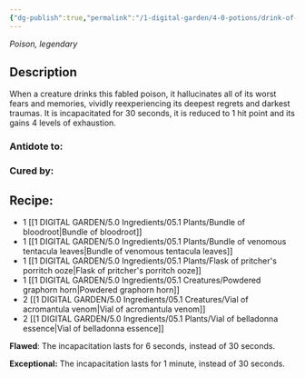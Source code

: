 ```yaml
---
{"dg-publish":true,"permalink":"/1-digital-garden/4-0-potions/drink-of-despair/","tags":["#potion","legendary"]}
---
```


*Poison, legendary* 

## Description

When a creature drinks this fabled poison, it hallucinates all of its worst fears and memories, vividly reexperiencing its deepest regrets and darkest traumas. It is incapacitated for 30 seconds, it is reduced to 1 hit point and its gains 4 levels of exhaustion.

### Antidote to: 


### Cured by:


## Recipe:

- 1 [[1 DIGITAL GARDEN/5.0 Ingredients/05.1 Plants/Bundle of bloodroot\|Bundle of bloodroot]]
- 1 [[1 DIGITAL GARDEN/5.0 Ingredients/05.1 Plants/Bundle of venomous tentacula leaves\|Bundle of venomous tentacula leaves]]
- 1 [[1 DIGITAL GARDEN/5.0 Ingredients/05.1 Plants/Flask of pritcher's porritch ooze\|Flask of pritcher's porritch ooze]]
- 1 [[1 DIGITAL GARDEN/5.0 Ingredients/05.1 Creatures/Powdered graphorn horn\|Powdered graphorn horn]]
- 2 [[1 DIGITAL GARDEN/5.0 Ingredients/05.1 Creatures/Vial of acromantula venom\|Vial of acromantula venom]]
- 2 [[1 DIGITAL GARDEN/5.0 Ingredients/05.1 Plants/Vial of belladonna essence\|Vial of belladonna essence]]

**Flawed**:
The incapacitation lasts for 6 seconds, instead of 30 seconds.

**Exceptional:** 
The incapacitation lasts for 1 minute, instead of 30 seconds.
